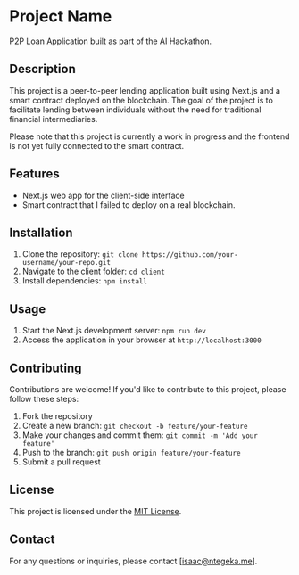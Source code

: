 # Project Name
P2P Loan Application built as part of the AI Hackathon.


## Description
This project is a peer-to-peer lending application built using Next.js and a smart contract deployed on the blockchain. The goal of the project is to facilitate lending between individuals without the need for traditional financial intermediaries.

Please note that this project is currently a work in progress and the frontend is not yet fully connected to the smart contract.

## Features

- Next.js web app for the client-side interface
- Smart contract that I failed to deploy on a real blockchain.

## Installation

1. Clone the repository: `git clone https://github.com/your-username/your-repo.git`
2. Navigate to the client folder: `cd client`
3. Install dependencies: `npm install`

## Usage

1. Start the Next.js development server: `npm run dev`
2. Access the application in your browser at `http://localhost:3000`

## Contributing

Contributions are welcome! If you'd like to contribute to this project, please follow these steps:

1. Fork the repository
2. Create a new branch: `git checkout -b feature/your-feature`
3. Make your changes and commit them: `git commit -m 'Add your feature'`
4. Push to the branch: `git push origin feature/your-feature`
5. Submit a pull request

## License

This project is licensed under the [MIT License](LICENSE).

## Contact

For any questions or inquiries, please contact [isaac@ntegeka.me].
